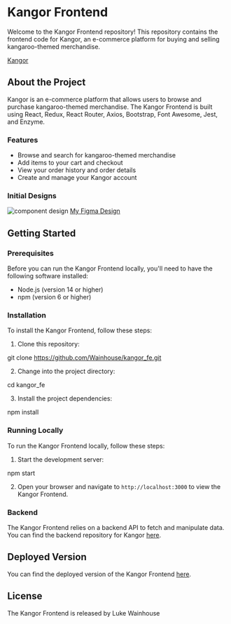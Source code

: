 # Kangor Frontend

Welcome to the Kangor Frontend repository! This repository contains the frontend code for Kangor, an e-commerce platform for buying and selling kangaroo-themed merchandise.

<a href="https://kangor.netlify.app/">Kangor</a>

## About the Project

Kangor is an e-commerce platform that allows users to browse and purchase kangaroo-themed merchandise. The Kangor Frontend is built using React, Redux, React Router, Axios, Bootstrap, Font Awesome, Jest, and Enzyme.

### Features

- Browse and search for kangaroo-themed merchandise
- Add items to your cart and checkout
- View your order history and order details
- Create and manage your Kangor account

### Initial Designs 

<img alt= " component design " src="https://user-images.githubusercontent.com/60632707/235324724-d033af9f-865f-4a8a-9591-78f37b02fe86.png" />
<a href="https://www.figma.com/file/4oGJfSWZBIwa4gEwWVkj8w/Kangor?node-id=0%3A1&t=kE5mb08HDithRHte-1">My Figma Design</a>


## Getting Started

### Prerequisites

Before you can run the Kangor Frontend locally, you'll need to have the following software installed:

- Node.js (version 14 or higher)
- npm (version 6 or higher)

### Installation

To install the Kangor Frontend, follow these steps:

1. Clone this repository:

git clone https://github.com/Wainhouse/kangor_fe.git

2. Change into the project directory:

cd kangor_fe

3. Install the project dependencies:

npm install

### Running Locally

To run the Kangor Frontend locally, follow these steps:

1. Start the development server:

npm start

2. Open your browser and navigate to `http://localhost:3000` to view the Kangor Frontend.

### Backend

The Kangor Frontend relies on a backend API to fetch and manipulate data. You can find the backend repository for Kangor [here](https://github.com/Wainhouse/kangor_be).

## Deployed Version

You can find the deployed version of the Kangor Frontend [here](https://kangor.netlify.app/).

## License

The Kangor Frontend is released by Luke Wainhouse
